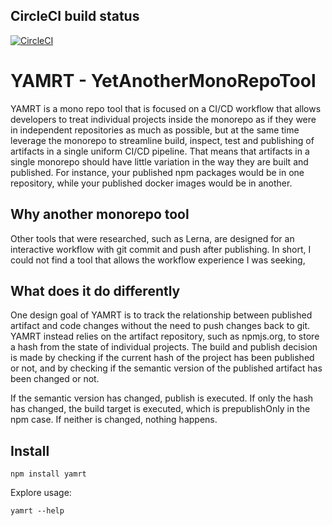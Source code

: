 ## CircleCI build status

[![CircleCI](https://circleci.com/gh/stefaneg/yamrt.svg?style=svg)](https://circleci.com/gh/stefaneg/yamrt)

# YAMRT - YetAnotherMonoRepoTool

YAMRT is a mono repo tool that is focused on a CI/CD workflow that allows developers to treat
individual projects inside the monorepo as if they were in independent repositories as much as 
possible, but at the same time leverage the monorepo to streamline build, inspect, test and 
publishing of artifacts in a single uniform CI/CD pipeline. That means that artifacts in a 
single monorepo should have little variation in the way they are built and published. 
For instance, your published npm packages would be in one repository, while your published
docker images would be in another.

## Why another monorepo tool

Other tools that were researched, such as Lerna, are designed for an interactive workflow with
git commit and push after publishing. In short, I could not find a tool that allows the workflow
experience I was seeking, 

## What does it do differently

One design goal of YAMRT is to track the relationship between published artifact and code changes
without the need to push changes back to git. YAMRT instead relies on the artifact repository, 
such as npmjs.org, to store a hash from the state of individual projects. The build and publish
decision is made by checking if the current hash of the project has been published or not, and
by checking if the semantic version of the published artifact has been changed or not.

If the semantic version has changed, publish is executed. If only the hash has changed,
the build target is executed, which is prepublishOnly in the npm case. If neither is changed,
nothing happens.

## Install

```
npm install yamrt
```

Explore usage: 
```
yamrt --help
```
